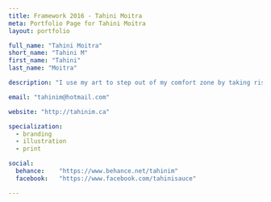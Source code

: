 ```yaml
---
title: Framework 2016 - Tahini Moitra
meta: Portfolio Page for Tahini Moitra
layout: portfolio

full_name: "Tahini Moitra"
short_name: "Tahini M"
first_name: "Tahini"
last_name: "Moitra"

description: "I use my art to step out of my comfort zone by taking risks, creating new adventures and weaving them into impactful, thought-provoking stories"

email: "tahinim@hotmail.com"

website: "http://tahinim.ca"

specialization:
  - branding
  - illustration
  - print

social:
  behance:    "https://www.behance.net/tahinim"
  facebook:   "https://www.facebook.com/tahinisauce"

---
```

